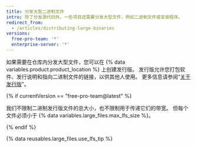 ```yaml
---
title: 分发大型二进制文件
intro: 除了分发源代码外，一些项目还需要分发大型文件，例如二进制文件或安装程序。
redirect_from:
  - /articles/distributing-large-binaries
versions:
  free-pro-team: '*'
  enterprise-server: '*'
---
```


如果需要在仓库内分发大型文件，您可以在 {% data variables.product.product_location %} 上创建发行版。 发行版允许您打包软件、发行说明和指向二进制文件的链接，以供其他人使用。 更多信息请参阅“[关于发行版](/github/administering-a-repository/about-releases)”。

{% if currentVersion == "free-pro-team@latest" %}

我们不限制二进制发行版文件的总大小，也不限制用于传递它们的带宽。 但每个文件必须小于 {% data variables.large_files.max_lfs_size %}。

{% endif %}

{% data reusables.large_files.use_lfs_tip %}
